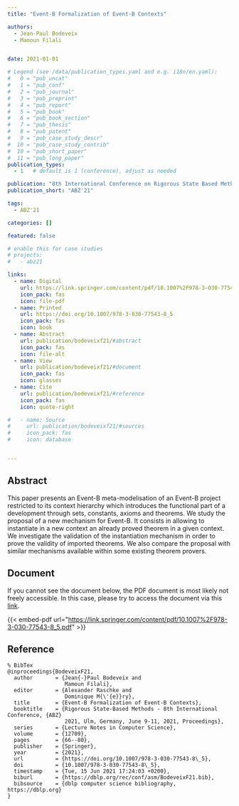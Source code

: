 ```yaml
---
title: "Event-B Formalization of Event-B Contexts"

authors:
  - Jean-Paul Bodeveix
  - Mamoun Filali


date: 2021-01-01

# Legend (see /data/publication_types.yaml and e.g. i18n/en.yaml): 
#   0 = "pub_uncat"
#   1 = "pub_conf"
#   2 = "pub_journal"
#   3 = "pub_preprint"
#   4 = "pub_report"
#   5 = "pub_book"
#   6 = "pub_book_section"
#   7 = "pub_thesis"
#   8 = "pub_patent"
#   9 = "pub_case_study_descr"
#  10 = "pub_case_study_contrib"
#  10 = "pub_short_paper"
#  11 = "pub_long_paper"
publication_types:
  - 1   # default is 1 (conference), adjust as needed

publication: "8th International Conference on Rigorous State Based Methods (ABZ'21)"
publication_short: "ABZ'21"

tags:
  - ABZ'21

categories: []

featured: false

# enable this for case studies
# projects:
#   - abz21

links:
  - name: Digital
    url: https://link.springer.com/content/pdf/10.1007%2F978-3-030-77543-8_5.pdf
    icon_pack: fas
    icon: file-pdf
  - name: Printed
    url: https://doi.org/10.1007/978-3-030-77543-8_5
    icon_pack: fas
    icon: book
  - name: Abstract
    url: publication/bodeveixf21/#abstract
    icon_pack: fas
    icon: file-alt
  - name: View
    url: publication/bodeveixf21/#document
    icon_pack: fas
    icon: glasses
  - name: Cite
    url: publication/bodeveixf21/#reference
    icon_pack: fas
    icon: quote-right

#   - name: Source
#     url: publication/bodeveixf21/#sources
#     icon_pack: fas
#     icon: database


---
```


## Abstract

This paper presents an Event-B meta-modelisation of an Event-B project restricted to its context hierarchy which introduces the functional part of a development through sets, constants, axioms and theorems. We study the proposal of a new mechanism for Event-B. It consists in allowing to instantiate in a new context an already proved theorem in a given context. We investigate the validation of the instantiation mechanism in order to prove the validity of imported theorems. We also compare the proposal with similar mechanisms available within some existing theorem provers.

## Document

If you cannot see the document below, the PDF document is most likely not freely accessible. In this case, please try to access the document via this <a href="https://link.springer.com/content/pdf/10.1007%2F978-3-030-77543-8_5.pdf">link</a>.

{{< embed-pdf url="https://link.springer.com/content/pdf/10.1007%2F978-3-030-77543-8_5.pdf" >}}

## Reference

```
% BibTex
@inproceedings{BodeveixF21,
  author       = {Jean{-}Paul Bodeveix and
                  Mamoun Filali},
  editor       = {Alexander Raschke and
                  Dominique M{\'{e}}ry},
  title        = {Event-B Formalization of Event-B Contexts},
  booktitle    = {Rigorous State-Based Methods - 8th International Conference, {ABZ}
                  2021, Ulm, Germany, June 9-11, 2021, Proceedings},
  series       = {Lecture Notes in Computer Science},
  volume       = {12709},
  pages        = {66--80},
  publisher    = {Springer},
  year         = {2021},
  url          = {https://doi.org/10.1007/978-3-030-77543-8\_5},
  doi          = {10.1007/978-3-030-77543-8\_5},
  timestamp    = {Tue, 15 Jun 2021 17:24:03 +0200},
  biburl       = {https://dblp.org/rec/conf/asm/BodeveixF21.bib},
  bibsource    = {dblp computer science bibliography, https://dblp.org}
}


```

<!-- # add information for case study papers (if available)
## Sources

- **Used formal method:**
  [ASM](/method/asm)
- **Resources and tools:**
  Asmeta

For more information, please contact the <a href ="mailto:silvia.bonfanti@unibg.it;arcaini@nii.ac.jp;angelo.gargantini@unibg.it;scandurra@unibg.it;elvinia.riccobene@unimi.it">authors</a>-->

